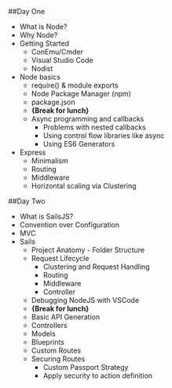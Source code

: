 ##Day One
* What is Node?
* Why Node?
* Getting Started
    * ConEmu/Cmder
    * Visual Studio Code
    * Nodist
* Node basics
    * require() & module exports
    * Node Package Manager (npm)
    * package.json
    * __{Break for lunch}__
    * Async programming and callbacks
        * Problems with nested callbacks
        * Using control flow libraries like async
        * Using ES6 Generators   
* Express
    * Minimalism
    * Routing
    * Middleware
    * Horizontal scaling via Clustering

##Day Two
* What is SailsJS?
* Convention over Configuration
* MVC
* Sails
    * Project Anatomy - Folder Structure
    * Request Lifecycle
        * Clustering and Request Handling
        * Routing
        * Middleware
        * Controller
    * Debugging NodeJS with VSCode
    * __{Break for lunch}__
    * Basic API Generation
    * Controllers
    * Models
    * Blueprints
    * Custom Routes
    * Securing Routes
        * Custom Passport Strategy
        * Apply security to action definition